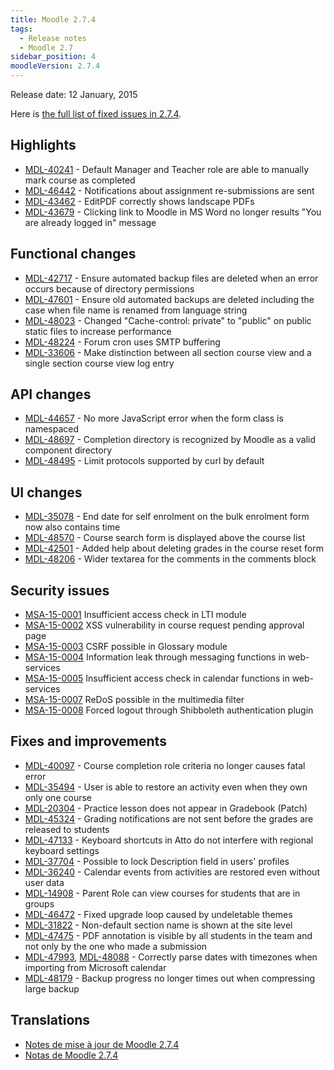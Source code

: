 ```yaml
---
title: Moodle 2.7.4
tags:
  - Release notes
  - Moodle 2.7
sidebar_position: 4
moodleVersion: 2.7.4
---
```

Release date: 12 January, 2015

Here is [the full list of fixed issues in 2.7.4](https://tracker.moodle.org/secure/IssueNavigator!executeAdvanced.jspa?jqlQuery=project+%3D+mdl+AND+resolution+%3D+fixed+AND+fixVersion+in+%28%222.7.4%22%29+ORDER+BY+priority+DESC&runQuery=true&clear=true).

## Highlights

- [MDL-40241](https://tracker.moodle.org/browse/MDL-40241) - Default Manager and Teacher role are able to manually mark course as completed
- [MDL-46442](https://tracker.moodle.org/browse/MDL-46442) - Notifications about assignment re-submissions are sent
- [MDL-43462](https://tracker.moodle.org/browse/MDL-43462) - EditPDF correctly shows landscape PDFs
- [MDL-43679](https://tracker.moodle.org/browse/MDL-43679) - Clicking link to Moodle in MS Word no longer results "You are already logged in" message

## Functional changes

- [MDL-42717](https://tracker.moodle.org/browse/MDL-42717) - Ensure automated backup files are deleted when an error occurs because of directory permissions
- [MDL-47601](https://tracker.moodle.org/browse/MDL-47601) - Ensure old automated backups are deleted including the case when file name is renamed from language string
- [MDL-48023](https://tracker.moodle.org/browse/MDL-48023) - Changed "Cache-control: private" to "public" on public static files to increase performance
- [MDL-48224](https://tracker.moodle.org/browse/MDL-48224) - Forum cron uses SMTP buffering
- [MDL-33606](https://tracker.moodle.org/browse/MDL-33606) - Make distinction between all section course view and a single section course view log entry

## API changes

- [MDL-44657](https://tracker.moodle.org/browse/MDL-44657) - No more JavaScript error when the form class is namespaced
- [MDL-48697](https://tracker.moodle.org/browse/MDL-48697) - Completion directory is recognized by Moodle as a valid component directory
- [MDL-48495](https://tracker.moodle.org/browse/MDL-48495) - Limit protocols supported by curl by default

## UI changes

- [MDL-35078](https://tracker.moodle.org/browse/MDL-35078) - End date for self enrolment on the bulk enrolment form now also contains time
- [MDL-48570](https://tracker.moodle.org/browse/MDL-48570) - Course search form is displayed above the course list
- [MDL-42501](https://tracker.moodle.org/browse/MDL-42501) - Added help about deleting grades in the course reset form
- [MDL-48206](https://tracker.moodle.org/browse/MDL-48206) - Wider textarea for the comments in the comments block

## Security issues

- [MSA-15-0001](https://moodle.org/mod/forum/discuss.php?d=278611) Insufficient access check in LTI module
- [MSA-15-0002](https://moodle.org/mod/forum/discuss.php?d=278612) XSS vulnerability in course request pending approval page
- [MSA-15-0003](https://moodle.org/mod/forum/discuss.php?d=278613) CSRF possible in Glossary module
- [MSA-15-0004](https://moodle.org/mod/forum/discuss.php?d=278614) Information leak through messaging functions in web-services
- [MSA-15-0005](https://moodle.org/mod/forum/discuss.php?d=278615) Insufficient access check in calendar functions in web-services
- [MSA-15-0007](https://moodle.org/mod/forum/discuss.php?d=278617) ReDoS possible in the multimedia filter
- [MSA-15-0008](https://moodle.org/mod/forum/discuss.php?d=278618) Forced logout through Shibboleth authentication plugin

## Fixes and improvements

- [MDL-40097](https://tracker.moodle.org/browse/MDL-40097) - Course completion role criteria no longer causes fatal error
- [MDL-35494](https://tracker.moodle.org/browse/MDL-35494) - User is able to restore an activity even when they own only one course
- [MDL-20304](https://tracker.moodle.org/browse/MDL-20304) - Practice lesson does not appear in Gradebook (Patch)
- [MDL-45324](https://tracker.moodle.org/browse/MDL-45324) - Grading notifications are not sent before the grades are released to students
- [MDL-47133](https://tracker.moodle.org/browse/MDL-47133) - Keyboard shortcuts in Atto do not interfere with regional keyboard settings
- [MDL-37704](https://tracker.moodle.org/browse/MDL-37704) - Possible to lock Description field in users' profiles
- [MDL-36240](https://tracker.moodle.org/browse/MDL-36240) - Calendar events from activities are restored even without user data
- [MDL-14908](https://tracker.moodle.org/browse/MDL-14908) - Parent Role can view courses for students that are in groups
- [MDL-46472](https://tracker.moodle.org/browse/MDL-46472) - Fixed upgrade loop caused by undeletable themes
- [MDL-31822](https://tracker.moodle.org/browse/MDL-31822) - Non-default section name is shown at the site level
- [MDL-47475](https://tracker.moodle.org/browse/MDL-47475) - PDF annotation is visible by all students in the team and not only by the one who made a submission
- [MDL-47993](https://tracker.moodle.org/browse/MDL-47993), [MDL-48088](https://tracker.moodle.org/browse/MDL-48088) - Correctly parse dates with timezones when importing from Microsoft calendar
- [MDL-48179](https://tracker.moodle.org/browse/MDL-48179) - Backup progress no longer times out when compressing large backup

## Translations

- [Notes de mise à jour de Moodle 2.7.4](https://docs.moodle.org/fr/Notes_de_mise_à_jour_de_Moodle_2.7.4)
- [Notas de Moodle 2.7.4](https://docs.moodle.org/es/Notas_de_Moodle_2.7.4)
